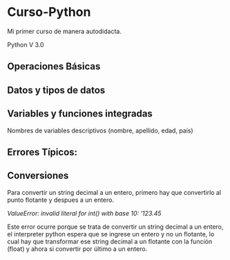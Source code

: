 # Curso-Python
Mi primer curso de manera autodidacta.

Python V 3.0

## Operaciones Básicas


## Datos y tipos de datos
 

## Variables y funciones integradas

Nombres de variables descriptivos (nombre, apellido, edad, país)

## Errores Típicos: 

## Conversiones

Para convertir un string decimal a un entero, primero hay que convertirlo al punto flotante y despues a un entero.

*ValueError: invalid literal for int() with base 10: '123.45*

Este error ocurre porque se trata de convertir un string decimal a un entero, el interpreter python espera que se ingrese un entero y no un flotante, lo cual hay que transformar ese string decimal a un flotante con la función (float) y ahora si convertir por último a un entero.

